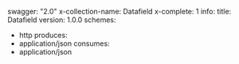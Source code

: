 swagger: "2.0"
x-collection-name: Datafield
x-complete: 1
info:
  title: Datafield
  version: 1.0.0
schemes:
- http
produces:
- application/json
consumes:
- application/json